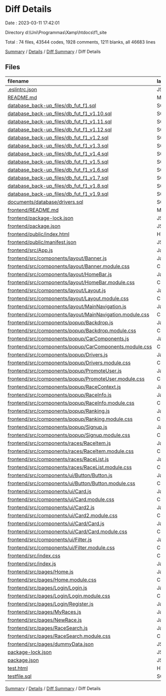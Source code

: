 # Diff Details

Date : 2023-03-11 17:42:01

Directory d:\\Uni\\Programmas\\Xamp\\htdocs\\f1_site

Total : 74 files,  43544 codes, 1928 comments, 1211 blanks, all 46683 lines

[Summary](results.md) / [Details](details.md) / [Diff Summary](diff.md) / Diff Details

## Files
| filename | language | code | comment | blank | total |
| :--- | :--- | ---: | ---: | ---: | ---: |
| [.eslintrc.json](/.eslintrc.json) | JSON | 21 | 0 | 1 | 22 |
| [README.md](/README.md) | Markdown | 14 | 0 | 6 | 20 |
| [database_back-up_files/db_fut_f1.sql](/database_back-up_files/db_fut_f1.sql) | SQL | 283 | 125 | 62 | 470 |
| [database_back-up_files/db_fut_f1_v1.10.sql](/database_back-up_files/db_fut_f1_v1.10.sql) | SQL | 434 | 143 | 74 | 651 |
| [database_back-up_files/db_fut_f1_v1.11.sql](/database_back-up_files/db_fut_f1_v1.11.sql) | SQL | 448 | 156 | 80 | 684 |
| [database_back-up_files/db_fut_f1_v1.12.sql](/database_back-up_files/db_fut_f1_v1.12.sql) | SQL | 457 | 159 | 82 | 698 |
| [database_back-up_files/db_fut_f1_v1.2.sql](/database_back-up_files/db_fut_f1_v1.2.sql) | SQL | 304 | 134 | 68 | 506 |
| [database_back-up_files/db_fut_f1_v1.3.sql](/database_back-up_files/db_fut_f1_v1.3.sql) | SQL | 349 | 134 | 68 | 551 |
| [database_back-up_files/db_fut_f1_v1.4.sql](/database_back-up_files/db_fut_f1_v1.4.sql) | SQL | 430 | 137 | 70 | 637 |
| [database_back-up_files/db_fut_f1_v1.5.sql](/database_back-up_files/db_fut_f1_v1.5.sql) | SQL | 431 | 137 | 70 | 638 |
| [database_back-up_files/db_fut_f1_v1.6.sql](/database_back-up_files/db_fut_f1_v1.6.sql) | SQL | 411 | 137 | 70 | 618 |
| [database_back-up_files/db_fut_f1_v1.7.sql](/database_back-up_files/db_fut_f1_v1.7.sql) | SQL | 427 | 143 | 74 | 644 |
| [database_back-up_files/db_fut_f1_v1.8.sql](/database_back-up_files/db_fut_f1_v1.8.sql) | SQL | 429 | 143 | 74 | 646 |
| [database_back-up_files/db_fut_f1_v1.9.sql](/database_back-up_files/db_fut_f1_v1.9.sql) | SQL | 430 | 143 | 74 | 647 |
| [documents/database/drivers.sql](/documents/database/drivers.sql) | SQL | 137 | 30 | 15 | 182 |
| [frontend/README.md](/frontend/README.md) | Markdown | 38 | 0 | 33 | 71 |
| [frontend/package-lock.json](/frontend/package-lock.json) | JSON | 29,492 | 0 | 1 | 29,493 |
| [frontend/package.json](/frontend/package.json) | JSON | 46 | 0 | 1 | 47 |
| [frontend/public/index.html](/frontend/public/index.html) | HTML | 20 | 22 | 1 | 43 |
| [frontend/public/manifest.json](/frontend/public/manifest.json) | JSON | 25 | 0 | 1 | 26 |
| [frontend/src/App.js](/frontend/src/App.js) | JavaScript | 177 | 7 | 5 | 189 |
| [frontend/src/components/layout/Banner.js](/frontend/src/components/layout/Banner.js) | JavaScript | 13 | 0 | 1 | 14 |
| [frontend/src/components/layout/Banner.module.css](/frontend/src/components/layout/Banner.module.css) | CSS | 7 | 0 | 1 | 8 |
| [frontend/src/components/layout/HomeBar.js](/frontend/src/components/layout/HomeBar.js) | JavaScript | 20 | 0 | 3 | 23 |
| [frontend/src/components/layout/HomeBar.module.css](/frontend/src/components/layout/HomeBar.module.css) | CSS | 66 | 1 | 11 | 78 |
| [frontend/src/components/layout/Layout.js](/frontend/src/components/layout/Layout.js) | JavaScript | 17 | 0 | 2 | 19 |
| [frontend/src/components/layout/Layout.module.css](/frontend/src/components/layout/Layout.module.css) | CSS | 12 | 0 | 2 | 14 |
| [frontend/src/components/layout/MainNavigation.js](/frontend/src/components/layout/MainNavigation.js) | JavaScript | 34 | 0 | 1 | 35 |
| [frontend/src/components/layout/MainNavigation.module.css](/frontend/src/components/layout/MainNavigation.module.css) | CSS | 74 | 0 | 12 | 86 |
| [frontend/src/components/popup/Backdrop.js](/frontend/src/components/popup/Backdrop.js) | JavaScript | 5 | 0 | 1 | 6 |
| [frontend/src/components/popup/Backdrop.module.css](/frontend/src/components/popup/Backdrop.module.css) | CSS | 10 | 0 | 1 | 11 |
| [frontend/src/components/popup/CarComponents.js](/frontend/src/components/popup/CarComponents.js) | JavaScript | 247 | 10 | 13 | 270 |
| [frontend/src/components/popup/CarComponents.module.css](/frontend/src/components/popup/CarComponents.module.css) | CSS | 134 | 8 | 15 | 157 |
| [frontend/src/components/popup/Drivers.js](/frontend/src/components/popup/Drivers.js) | JavaScript | 0 | 83 | 7 | 90 |
| [frontend/src/components/popup/Drivers.module.css](/frontend/src/components/popup/Drivers.module.css) | CSS | 34 | 6 | 5 | 45 |
| [frontend/src/components/popup/PromoteUser.js](/frontend/src/components/popup/PromoteUser.js) | JavaScript | 67 | 0 | 7 | 74 |
| [frontend/src/components/popup/PromoteUser.module.css](/frontend/src/components/popup/PromoteUser.module.css) | CSS | 41 | 0 | 4 | 45 |
| [frontend/src/components/popup/RaceContext.js](/frontend/src/components/popup/RaceContext.js) | JavaScript | 2 | 0 | 1 | 3 |
| [frontend/src/components/popup/RaceInfo.js](/frontend/src/components/popup/RaceInfo.js) | JavaScript | 29 | 0 | 2 | 31 |
| [frontend/src/components/popup/RaceInfo.module.css](/frontend/src/components/popup/RaceInfo.module.css) | CSS | 39 | 1 | 2 | 42 |
| [frontend/src/components/popup/Ranking.js](/frontend/src/components/popup/Ranking.js) | JavaScript | 33 | 1 | 8 | 42 |
| [frontend/src/components/popup/Ranking.module.css](/frontend/src/components/popup/Ranking.module.css) | CSS | 25 | 0 | 2 | 27 |
| [frontend/src/components/popup/Signup.js](/frontend/src/components/popup/Signup.js) | JavaScript | 85 | 3 | 5 | 93 |
| [frontend/src/components/popup/Signup.module.css](/frontend/src/components/popup/Signup.module.css) | CSS | 88 | 4 | 8 | 100 |
| [frontend/src/components/races/RaceItem.js](/frontend/src/components/races/RaceItem.js) | JavaScript | 408 | 21 | 26 | 455 |
| [frontend/src/components/races/RaceItem.module.css](/frontend/src/components/races/RaceItem.module.css) | CSS | 86 | 5 | 10 | 101 |
| [frontend/src/components/races/RaceList.js](/frontend/src/components/races/RaceList.js) | JavaScript | 35 | 1 | 4 | 40 |
| [frontend/src/components/races/RaceList.module.css](/frontend/src/components/races/RaceList.module.css) | CSS | 8 | 0 | 1 | 9 |
| [frontend/src/components/ui/Button/Button.js](/frontend/src/components/ui/Button/Button.js) | JavaScript | 15 | 0 | 4 | 19 |
| [frontend/src/components/ui/Button/Button.module.css](/frontend/src/components/ui/Button/Button.module.css) | CSS | 50 | 0 | 4 | 54 |
| [frontend/src/components/ui/Card.js](/frontend/src/components/ui/Card.js) | JavaScript | 5 | 0 | 3 | 8 |
| [frontend/src/components/ui/Card.module.css](/frontend/src/components/ui/Card.module.css) | CSS | 5 | 0 | 1 | 6 |
| [frontend/src/components/ui/Card2.js](/frontend/src/components/ui/Card2.js) | JavaScript | 5 | 0 | 3 | 8 |
| [frontend/src/components/ui/Card2.module.css](/frontend/src/components/ui/Card2.module.css) | CSS | 5 | 0 | 1 | 6 |
| [frontend/src/components/ui/Card/Card.js](/frontend/src/components/ui/Card/Card.js) | JavaScript | 10 | 0 | 4 | 14 |
| [frontend/src/components/ui/Card/Card.module.css](/frontend/src/components/ui/Card/Card.module.css) | CSS | 5 | 0 | 1 | 6 |
| [frontend/src/components/ui/Filter.js](/frontend/src/components/ui/Filter.js) | JavaScript | 57 | 0 | 3 | 60 |
| [frontend/src/components/ui/Filter.module.css](/frontend/src/components/ui/Filter.module.css) | CSS | 87 | 1 | 10 | 98 |
| [frontend/src/index.css](/frontend/src/index.css) | CSS | 16 | 0 | 4 | 20 |
| [frontend/src/index.js](/frontend/src/index.js) | JavaScript | 11 | 0 | 3 | 14 |
| [frontend/src/pages/Home.js](/frontend/src/pages/Home.js) | JavaScript | 35 | 0 | 3 | 38 |
| [frontend/src/pages/Home.module.css](/frontend/src/pages/Home.module.css) | CSS | 70 | 1 | 9 | 80 |
| [frontend/src/pages/Login/Login.js](/frontend/src/pages/Login/Login.js) | JavaScript | 89 | 5 | 7 | 101 |
| [frontend/src/pages/Login/Login.module.css](/frontend/src/pages/Login/Login.module.css) | CSS | 106 | 3 | 11 | 120 |
| [frontend/src/pages/Login/Register.js](/frontend/src/pages/Login/Register.js) | JavaScript | 147 | 4 | 12 | 163 |
| [frontend/src/pages/MyRaces.js](/frontend/src/pages/MyRaces.js) | JavaScript | 68 | 2 | 8 | 78 |
| [frontend/src/pages/NewRace.js](/frontend/src/pages/NewRace.js) | JavaScript | 229 | 9 | 13 | 251 |
| [frontend/src/pages/RaceSearch.js](/frontend/src/pages/RaceSearch.js) | JavaScript | 78 | 5 | 8 | 91 |
| [frontend/src/pages/RaceSearch.module.css](/frontend/src/pages/RaceSearch.module.css) | CSS | 0 | 4 | 1 | 5 |
| [frontend/src/pages/dummyData.json](/frontend/src/pages/dummyData.json) | JSON | 10 | 0 | 1 | 11 |
| [package-lock.json](/package-lock.json) | JSON | 5,980 | 0 | 1 | 5,981 |
| [package.json](/package.json) | JSON | 19 | 0 | 1 | 20 |
| [test.html](/test.html) | HTML | 9 | 0 | 3 | 12 |
| [testfile.sql](/testfile.sql) | SQL | 11 | 0 | 7 | 18 |

[Summary](results.md) / [Details](details.md) / [Diff Summary](diff.md) / Diff Details